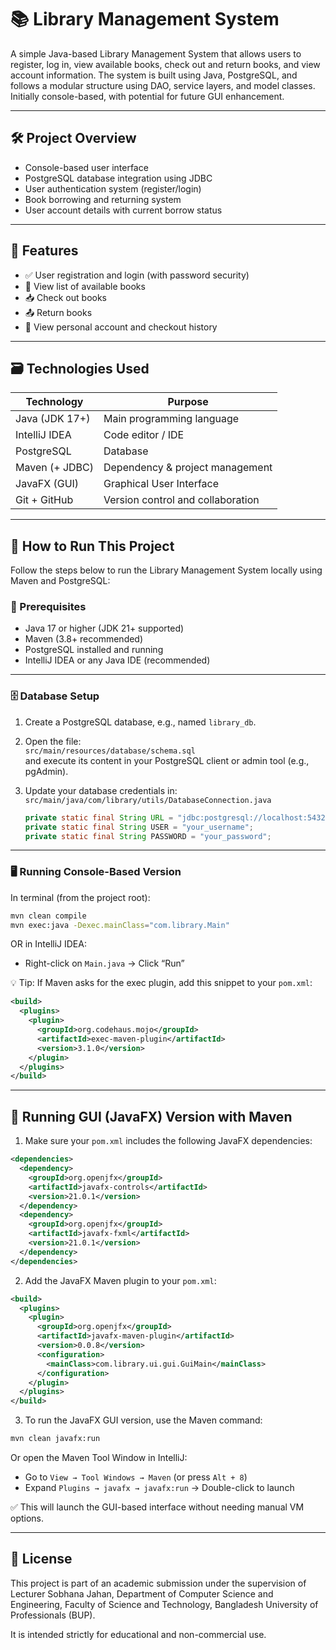 # 📚 Library Management System

A simple Java-based Library Management System that allows users to register, log in, view available books, check out and return books, and view account information. The system is built using Java, PostgreSQL, and follows a modular structure using DAO, service layers, and model classes. Initially console-based, with potential for future GUI enhancement.

---

## 🛠 Project Overview

- Console-based user interface
- PostgreSQL database integration using JDBC
- User authentication system (register/login)
- Book borrowing and returning system
- User account details with current borrow status

---

## 🧾 Features

- ✅ User registration and login (with password security)
- 📖 View list of available books
- 📥 Check out books
- 📤 Return books
- 👤 View personal account and checkout history

---

## 🗃 Technologies Used

| Technology       | Purpose                           |
|------------------|-----------------------------------|
| Java (JDK 17+)   | Main programming language         |
| IntelliJ IDEA    | Code editor / IDE                 |
| PostgreSQL       | Database                          |
| Maven (+ JDBC)   | Dependency & project management   |
| JavaFX (GUI)     | Graphical User Interface          |
| Git + GitHub     | Version control and collaboration |

---

## 🚀 How to Run This Project

Follow the steps below to run the Library Management System locally using Maven and PostgreSQL:

### 🧰 Prerequisites

- Java 17 or higher (JDK 21+ supported)
- Maven (3.8+ recommended)
- PostgreSQL installed and running
- IntelliJ IDEA or any Java IDE (recommended)

---

### 🗄️ Database Setup

1. Create a PostgreSQL database, e.g., named `library_db`.
2. Open the file:  
   `src/main/resources/database/schema.sql`  
   and execute its content in your PostgreSQL client or admin tool (e.g., pgAdmin).
3. Update your database credentials in:  
   `src/main/java/com/library/utils/DatabaseConnection.java`

   ```java
   private static final String URL = "jdbc:postgresql://localhost:5432/library_db";
   private static final String USER = "your_username";
   private static final String PASSWORD = "your_password";
   ```

---

### 🖥️ Running Console-Based Version

In terminal (from the project root):

```bash
mvn clean compile
mvn exec:java -Dexec.mainClass="com.library.Main"
```

OR in IntelliJ IDEA:

- Right-click on `Main.java` → Click “Run”

💡 Tip: If Maven asks for the exec plugin, add this snippet to your `pom.xml`:

```xml
<build>
  <plugins>
    <plugin>
      <groupId>org.codehaus.mojo</groupId>
      <artifactId>exec-maven-plugin</artifactId>
      <version>3.1.0</version>
    </plugin>
  </plugins>
</build>
```

---

## 🎨 Running GUI (JavaFX) Version with Maven

1. Make sure your `pom.xml` includes the following JavaFX dependencies:

```xml
<dependencies>
  <dependency>
    <groupId>org.openjfx</groupId>
    <artifactId>javafx-controls</artifactId>
    <version>21.0.1</version>
  </dependency>
  <dependency>
    <groupId>org.openjfx</groupId>
    <artifactId>javafx-fxml</artifactId>
    <version>21.0.1</version>
  </dependency>
</dependencies>
```

2. Add the JavaFX Maven plugin to your `pom.xml`:

```xml
<build>
  <plugins>
    <plugin>
      <groupId>org.openjfx</groupId>
      <artifactId>javafx-maven-plugin</artifactId>
      <version>0.0.8</version>
      <configuration>
        <mainClass>com.library.ui.gui.GuiMain</mainClass>
      </configuration>
    </plugin>
  </plugins>
</build>
```

3. To run the JavaFX GUI version, use the Maven command:

```bash
mvn clean javafx:run
```

Or open the Maven Tool Window in IntelliJ:

- Go to `View → Tool Windows → Maven` (or press `Alt + 8`)
- Expand `Plugins → javafx → javafx:run` → Double-click to launch

✅ This will launch the GUI-based interface without needing manual VM options.

---

## 📄 License

This project is part of an academic submission under the supervision of Lecturer Sobhana Jahan, Department of Computer Science and Engineering, Faculty of Science and Technology, Bangladesh University of Professionals (BUP).

It is intended strictly for educational and non-commercial use.
